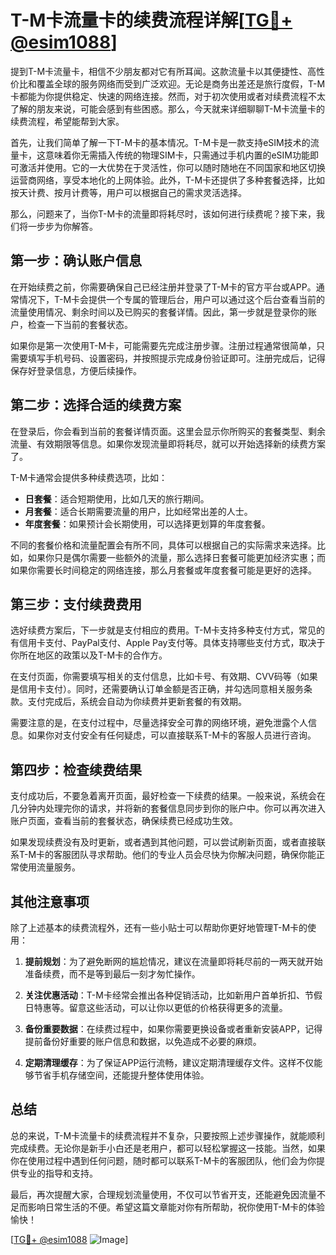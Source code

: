 # T-M卡流量卡的续费流程详解[[TG💪+ @esim1088](https://t.me/s/esim1088)]

提到T-M卡流量卡，相信不少朋友都对它有所耳闻。这款流量卡以其便捷性、高性价比和覆盖全球的服务网络而受到广泛欢迎。无论是商务出差还是旅行度假，T-M卡都能为你提供稳定、快速的网络连接。然而，对于初次使用或者对续费流程不太了解的朋友来说，可能会感到有些困惑。那么，今天就来详细聊聊T-M卡流量卡的续费流程，希望能帮到大家。

首先，让我们简单了解一下T-M卡的基本情况。T-M卡是一款支持eSIM技术的流量卡，这意味着你无需插入传统的物理SIM卡，只需通过手机内置的eSIM功能即可激活并使用。它的一大优势在于灵活性，你可以随时随地在不同国家和地区切换运营商网络，享受本地化的上网体验。此外，T-M卡还提供了多种套餐选择，比如按天计费、按月计费等，用户可以根据自己的需求灵活选择。

那么，问题来了，当你T-M卡的流量即将耗尽时，该如何进行续费呢？接下来，我们将一步步为你解答。

## 第一步：确认账户信息

在开始续费之前，你需要确保自己已经注册并登录了T-M卡的官方平台或APP。通常情况下，T-M卡会提供一个专属的管理后台，用户可以通过这个后台查看当前的流量使用情况、剩余时间以及已购买的套餐详情。因此，第一步就是登录你的账户，检查一下当前的套餐状态。

如果你是第一次使用T-M卡，可能需要先完成注册步骤。注册过程通常很简单，只需要填写手机号码、设置密码，并按照提示完成身份验证即可。注册完成后，记得保存好登录信息，方便后续操作。

## 第二步：选择合适的续费方案

在登录后，你会看到当前的套餐详情页面。这里会显示你所购买的套餐类型、剩余流量、有效期限等信息。如果你发现流量即将耗尽，就可以开始选择新的续费方案了。

T-M卡通常会提供多种续费选项，比如：

- **日套餐**：适合短期使用，比如几天的旅行期间。
- **月套餐**：适合长期需要流量的用户，比如经常出差的人士。
- **年度套餐**：如果预计会长期使用，可以选择更划算的年度套餐。

不同的套餐价格和流量配置会有所不同，具体可以根据自己的实际需求来选择。比如，如果你只是偶尔需要一些额外的流量，那么选择日套餐可能更加经济实惠；而如果你需要长时间稳定的网络连接，那么月套餐或年度套餐可能是更好的选择。

## 第三步：支付续费费用

选好续费方案后，下一步就是支付相应的费用。T-M卡支持多种支付方式，常见的有信用卡支付、PayPal支付、Apple Pay支付等。具体支持哪些支付方式，取决于你所在地区的政策以及T-M卡的合作方。

在支付页面，你需要填写相关的支付信息，比如卡号、有效期、CVV码等（如果是信用卡支付）。同时，还需要确认订单金额是否正确，并勾选同意相关服务条款。支付完成后，系统会自动为你续费并更新套餐的有效期。

需要注意的是，在支付过程中，尽量选择安全可靠的网络环境，避免泄露个人信息。如果你对支付安全有任何疑虑，可以直接联系T-M卡的客服人员进行咨询。

## 第四步：检查续费结果

支付成功后，不要急着离开页面，最好检查一下续费的结果。一般来说，系统会在几分钟内处理完你的请求，并将新的套餐信息同步到你的账户中。你可以再次进入账户页面，查看当前的套餐状态，确保续费已经成功生效。

如果发现续费没有及时更新，或者遇到其他问题，可以尝试刷新页面，或者直接联系T-M卡的客服团队寻求帮助。他们的专业人员会尽快为你解决问题，确保你能正常使用流量服务。

## 其他注意事项

除了上述基本的续费流程外，还有一些小贴士可以帮助你更好地管理T-M卡的使用：

1. **提前规划**：为了避免断网的尴尬情况，建议在流量即将耗尽前的一两天就开始准备续费，而不是等到最后一刻才匆忙操作。
   
2. **关注优惠活动**：T-M卡经常会推出各种促销活动，比如新用户首单折扣、节假日特惠等。留意这些活动，可以让你以更低的价格获得更多的流量。

3. **备份重要数据**：在续费过程中，如果你需要更换设备或者重新安装APP，记得提前备份好重要的账户信息和数据，以免造成不必要的麻烦。

4. **定期清理缓存**：为了保证APP运行流畅，建议定期清理缓存文件。这样不仅能够节省手机存储空间，还能提升整体使用体验。

## 总结

总的来说，T-M卡流量卡的续费流程并不复杂，只要按照上述步骤操作，就能顺利完成续费。无论你是新手小白还是老用户，都可以轻松掌握这一技能。当然，如果你在使用过程中遇到任何问题，随时都可以联系T-M卡的客服团队，他们会为你提供专业的指导和支持。

最后，再次提醒大家，合理规划流量使用，不仅可以节省开支，还能避免因流量不足而影响日常生活的不便。希望这篇文章能对你有所帮助，祝你使用T-M卡的体验愉快！

[[TG💪+ @esim1088](https://t.me/s/esim1088) ![Image](https://i.postimg.cc/4NQfJmqS/Snipaste-2025-05-13-00-14-12.png)]